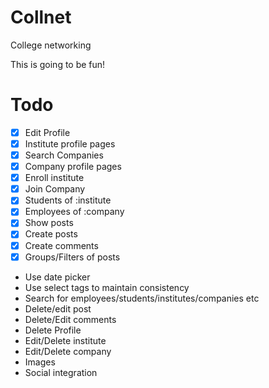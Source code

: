 # Collnet
College networking

This is going to be fun!

Todo
===
* [x] Edit Profile
* [x] Institute profile pages
* [x] Search Companies
* [x] Company profile pages
* [x] Enroll institute
* [x] Join Company
* [x] Students of :institute
* [x] Employees of :company
* [x] Show posts
* [x] Create posts
* [x] Create comments
* [x] Groups/Filters of posts
* Use date picker
* Use select tags to maintain consistency
* Search for employees/students/institutes/companies etc
* Delete/edit post
* Delete/Edit comments
* Delete Profile
* Edit/Delete institute
* Edit/Delete company
* Images
* Social integration
